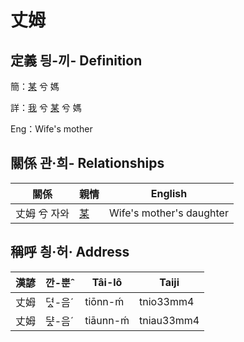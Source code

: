 # 丈姆
## 定義 딍-끼- Definition
簡：[某](member18.md) 兮 媽

詳：[我](member1.md) 兮 [某](member18.md) 兮 媽

Eng：Wife's mother

## 關係 관·희- Relationships

關係 | 親情 | English
--- | --- | --- 
丈姆 兮 자와 | [某](member18.md) | Wife's mother's daughter


## 稱呼 칑·허· Address

漢諺 | 깐-뿐ˆ | Tâi-lô | Taiji
--- | --- | --- | --- 
丈姆 | 뎌ᇫ-음ˊ | tiōnn-ḿ | tnio33mm4 
丈姆 | ᄃᆤᇫ-음ˊ | tiāunn-ḿ | tniau33mm4 
